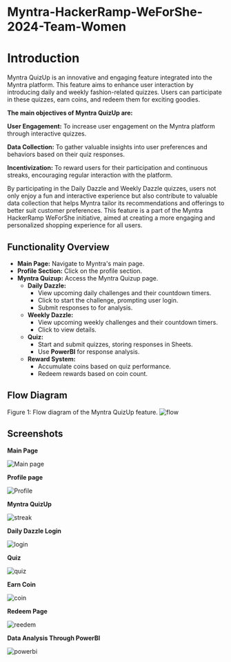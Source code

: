 
# Myntra-HackerRamp-WeForShe-2024-Team-Women

# Introduction
Myntra QuizUp is an innovative and engaging feature integrated into the Myntra platform. This feature aims to enhance user interaction by introducing daily and weekly fashion-related quizzes. Users can participate in these quizzes, earn coins, and redeem them for exciting goodies.

**The main objectives of Myntra QuizUp are:**

**User Engagement:** To increase user engagement on the Myntra platform through interactive quizzes.

**Data Collection:** To gather valuable insights into user preferences and behaviors based on their quiz responses.

**Incentivization:** To reward users for their participation and continuous streaks, encouraging regular interaction with the platform.

By participating in the Daily Dazzle and Weekly Dazzle quizzes, users not only enjoy a fun and interactive experience but also contribute to valuable data collection that helps Myntra tailor its recommendations and offerings to better suit customer preferences. This feature is a part of the Myntra HackerRamp WeForShe initiative, aimed at creating a more engaging and personalized shopping experience for all users.

## Functionality Overview

- **Main Page:** Navigate to Myntra's main page.
- **Profile Section:** Click on the profile section.
- **Myntra Quizup:** Access the Myntra Quizup page.
  - **Daily Dazzle:**
    - View upcoming daily challenges and their countdown timers.
    - Click to start the challenge, prompting user login.
    - Submit responses to for analysis.
  - **Weekly Dazzle:**
    - View upcoming weekly challenges and their countdown timers.
    - Click to view details.
  - **Quiz:**
    - Start and submit quizzes, storing responses in Sheets.
    - Use **PowerBI** for response analysis.
  - **Reward System:**
    - Accumulate coins based on quiz performance.
    - Redeem rewards based on coin count.

## Flow Diagram

Figure 1: Flow diagram of the Myntra QuizUp feature.
![flow](https://github.com/user-attachments/assets/860d031e-12e1-4e4d-be2c-f385b52b7aeb)


## Screenshots

**Main Page**

![Main page](https://github.com/user-attachments/assets/d609d5f1-ae2d-416f-9df5-f9a36a107051)


**Profile page**

![Profile](https://github.com/user-attachments/assets/9d56279c-d0dd-4cd6-8734-f06e28cfb5f7)


**Myntra QuizUp**

![streak](https://github.com/user-attachments/assets/dfa11816-9d23-4d59-8c7f-5768271db862)


**Daily Dazzle Login**

![login](https://github.com/user-attachments/assets/9f59f758-8df5-45d0-86a0-23e6ca25a11b)


**Quiz**

![quiz](https://github.com/user-attachments/assets/92946655-4fcc-42e8-884b-33dda9e19d13)


**Earn Coin**

![coin](https://github.com/user-attachments/assets/4ec33e74-a971-4713-9fdc-66dcb19eeb95)


**Redeem Page**

![reedem](https://github.com/user-attachments/assets/f21ef3e0-99d6-42f6-93ed-c286dcdcc7f2)




**Data Analysis Through PowerBI**

![powerbi](https://github.com/user-attachments/assets/473eccc8-6bcd-4ccd-9c5e-cd4259629160)



